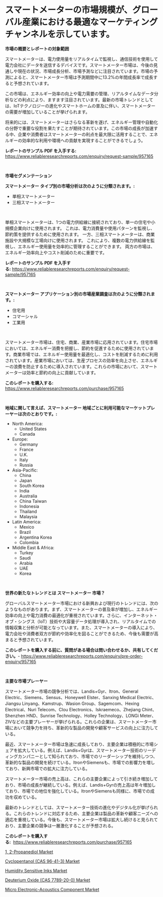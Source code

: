 <p><h1>スマートメーターの市場規模が、グローバル産業における最適なマーケティングチャンネルを示しています。</h1></p><p><strong>市場の概要とレポートの対象範囲</strong></p>
<p><p>スマートメーターは、電力使用量をリアルタイムで監視し、通信技術を使用して電力会社にデータを送信するデバイスです。スマートメーター市場は、今後の見通しや現在の状況、市場成長分析、市場予測などに注目されています。市場の予測によると、スマートメーター市場は予測期間中に13.2%の年間成長率で成長すると予想されています。</p><p>この市場は、エネルギー効率の向上や電力需要の管理、リアルタイムなデータ分析などの利点により、ますます注目されています。最新の市場トレンドとしては、IoTテクノロジーの進化やスマートホームの普及に伴い、スマートメーターの需要が増加していることが挙げられます。</p><p>将来的には、スマートメーターはさらなる革新を遂げ、エネルギー管理や自動化の分野で重要な役割を果たすことが期待されています。この市場の成長が加速する中、企業や消費者はスマートメーターの利点を最大限に活用することで、エネルギーの効率的な利用や環境への貢献を実現することができるでしょう。</p></p>
<p><strong>レポートのサンプル PDF を入手する:</strong> <a href="https://www.reliableresearchreports.com/enquiry/request-sample/957165">https://www.reliableresearchreports.com/enquiry/request-sample/957165</a></p>
<p>&nbsp;</p>
<p><strong>市場セグメンテーション</strong></p>
<p><strong>スマートメーター タイプ別の市場分析は次のように分類されます。:</strong></p>
<p><ul><li>単相スマートメーター</li><li>三相スマートメーター</li></ul></p>
<p>&nbsp;</p>
<p><p>単相スマートメーターは、1つの電力供給線に接続されており、単一の住宅や小規模企業向けに使用されます。 これは、電力消費量や使用パターンを監視し、節約策を提供するために使用されます。 一方、三相スマートメーターは、商業施設や大規模な工場向けに使用されます。 これにより、複数の電力供給線を監視し、エネルギー使用量を効率的に管理することができます。 両方の市場は、エネルギー効率向上やコスト削減のために重要です。</p></p>
<p><strong>レポートのサンプル PDF を入手する:</strong>&nbsp;<a href="https://www.reliableresearchreports.com/enquiry/request-sample/957165">https://www.reliableresearchreports.com/enquiry/request-sample/957165</a></p>
<p>&nbsp;</p>
<p><strong> スマートメーター アプリケーション別の市場産業調査は次のように分類されます。:</strong></p>
<p><ul><li>住宅用</li><li>コマーシャル</li><li>工業用</li></ul></p>
<p>&nbsp;</p>
<p><p>スマートメーター市場は、住宅、商業、産業市場に応用されています。住宅市場においては、エネルギー消費を把握し、節約を促進するために使用されています。商業市場では、エネルギー使用量を最適化し、コストを削減するために利用されています。産業市場においては、生産プロセスの効率を向上させ、エネルギーの浪費を防止するために導入されています。これらの市場において、スマートメーターは効率と節約の向上に貢献しています。</p></p>
<p><strong>このレポートを購入する:</strong>&nbsp; <a href="https://www.reliableresearchreports.com/purchase/957165">https://www.reliableresearchreports.com/purchase/957165</a></p>
<p>&nbsp;</p>
<p><strong>地域に関して言えば、スマートメーター 地域ごとに利用可能なマーケットプレーヤーは次のとおりです。:</strong></p>
<p><ul>
    <li>
        North America:
        <ul>
            <li>United States</li>
            <li>Canada</li>
        </ul>
    </li>
    <li>
        Europe:
        <ul>
            <li>Germany</li>
            <li>France</li>
            <li>U.K.</li>
            <li>Italy</li>
            <li>Russia</li>
        </ul>
    </li>
    <li>
        Asia-Pacific:
        <ul>
            <li>China</li>
            <li>Japan</li>
            <li>South Korea</li>
            <li>India</li>
            <li>Australia</li>
            <li>China Taiwan</li>
            <li>Indonesia</li>
            <li>Thailand</li>
            <li>Malaysia</li>
        </ul>
    </li>
    <li>
        Latin America:
        <ul>
            <li>Mexico</li>
            <li>Brazil</li>
            <li>Argentina Korea</li>
            <li>Colombia</li>
        </ul>
    </li>
    <li>
        Middle East & Africa:
        <ul>
            <li>Turkey</li>
            <li>Saudi</li>
            <li>Arabia</li>
            <li>UAE</li>
            <li>Korea</li>
        </ul>
    </li>
    </ul></p>
<p>&nbsp;</p>
<p><strong>世界の新たなトレンドとは スマートメーター 市場？</strong></p>
<p><p>グローバルスマートメーター市場における新興および現行のトレンドには、次のようなものがあります。まず、スマートメーターの普及率が増加し、エネルギー効率の向上や電力消費の最適化が重視されています。さらに、インターネット・オブ・シングス（IoT）技術や大容量データ処理が導入され、リアルタイムでの情報収集と分析が可能となっています。また、スマートメーターの導入により、電力会社や消費者双方が節約や効率化を図ることができるため、今後も需要が高まると予想されています。</p></p>
<p><strong>このレポートを購入する前に、質問がある場合は問い合わせるか、共有してください。</strong>- <a href="https://www.reliableresearchreports.com/enquiry/pre-order-enquiry/957165">https://www.reliableresearchreports.com/enquiry/pre-order-enquiry/957165</a></p>
<p>&nbsp;</p>
<p><strong>主要な市場プレーヤー</strong></p>
<p><p>スマートメーター市場の競争分析では、Landis+Gyr、Itron、General Electric、Siemens、Sensus、Honeywell Elster、Sanxing Medical Electric、Jiangsu Linyang、Kamstrup、Wasion Group、Sagemcom、Hexing Electrical、Nuri Telecom、Clou Electronics、Iskraemeco、Zhejiang Chint、Shenzhen HND、Sunrise Technology、Holley Technology、LONGi Meter、ZIVなどの主要プレーヤーが挙げられる。これらの企業は、スマートメーター市場において競争力を持ち、革新的な製品の開発や顧客サービスの向上に注力している。</p><p>最近、スマートメーター市場は急速に成長しており、主要企業は積極的に市場シェアを拡大している。例えば、Landis+Gyrは、スマートメーター技術のリーディングカンパニーとして知られており、市場でのリーダーシップを維持しつつ、革新的な製品の開発を続けている。ItronやSiemensも、市場での影響力を増しており、新興市場での拡大に注力している。</p><p>スマートメーター市場の売上高は、これらの主要企業によって引き続き増加しており、市場の成長が継続している。例えば、Landis+Gyrの売上高は年々増加しており、市場での地位を強化している。ItronやSiemensも同様に、市場での成功を収めている。</p><p>最新のトレンドとしては、スマートメーター技術の進化やデジタル化が挙げられる。これらのトレンドに対応するため、主要企業は製品の革新や顧客ニーズへの適応を重視している。今後も、スマートメーター市場は拡大し続けると見られており、主要企業の競争は一層激化することが予想される。</p></p>
<p><strong>このレポートを購入する:</strong>&nbsp;&nbsp;<a href="https://www.reliableresearchreports.com/purchase/957165">https://www.reliableresearchreports.com/purchase/957165</a></p>
<p><p><a href="https://glittery-fuchsia-86a.notion.site/Insights-into-1-2-Propanediol-Market-Size-Analysing-Market-Share-Trends-and-Growth-from-2024-to--d3ed8be4de3a440580627785c495255e">1, 2-Propanediol Market</a></p><p><a href="https://github.com/Airanohannonzb68e5pb53oc1/Market-Research-Report-List-1/blob/main/cyclopentanol-cas-96-41-3-market.md">Cyclopentanol (CAS 96-41-3) Market</a></p><p><a href="https://view.publitas.com/reportprime-1/humidity-sensitive-inks-market-size-share-trends-analysis-report-by-material-by-type-by-end-user-by-region-and-segment-forecasts-2024-2031/">Humidity Sensitive Inks Market</a></p><p><a href="https://github.com/fiixsa/Market-Research-Report-List-1/blob/main/deuterium-oxide-cas-7789-20-0-market.md">Deuterium Oxide (CAS 7789-20-0) Market</a></p><p><a href="https://view.publitas.com/reportprime-1/micro-electronic-acoustics-component-market-provides-detailed-segmentation-of-this-market-based-on-type-application-and-region-and-forecast-for-the-period-from-2024-2031/">Micro Electronic-Acoustics Component Market</a></p></p>